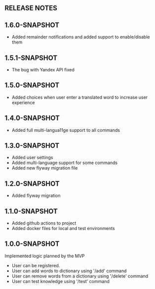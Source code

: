 ## RELEASE NOTES

## 1.6.0-SNAPSHOT
* Added remainder notifications and added support to enable/disable them

## 1.5.1-SNAPSHOT
* The bug with Yandex API fixed 

## 1.5.0-SNAPSHOT
* Added choices when user enter a translated word to increase user experience

## 1.4.0-SNAPSHOT
* Added full multi-langua11ge support to all commands

## 1.3.0-SNAPSHOT
* Added user settings
* Added multi-language support for some commands
* Added new flyway migration file

## 1.2.0-SNAPSHOT
* Added flyway migration

## 1.1.0-SNAPSHOT

* Added github actions to project
* Added docker files for local and test environments 

## 1.0.0-SNAPSHOT

Implemented logic planned by the MVP
* User can be registered.
* User can add words to dictionary using '/add' command
* User can remove words from a dictionary using '/delete' command
* User can test knowledge using '/test' command
